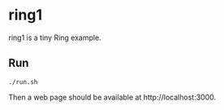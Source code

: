 # ring1

ring1 is a tiny Ring example.

## Run

```
./run.sh
```

Then a web page should be available at http://localhost:3000.

